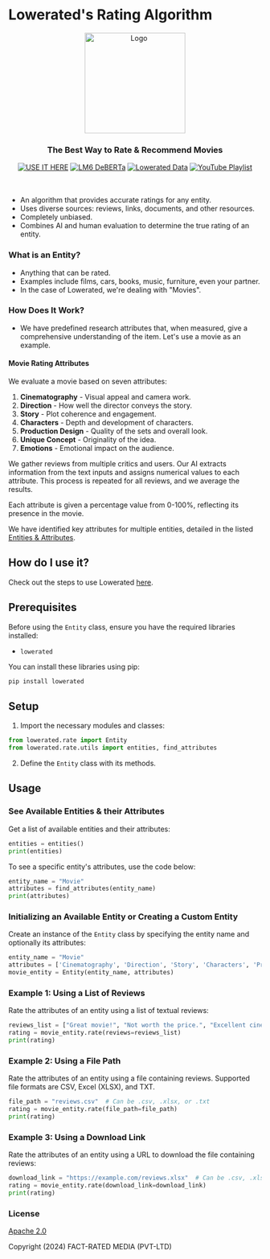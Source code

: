 # Lowerated's Rating Algorithm

<p align="center">
    <img src="./media/logos/main-logo-black-background.jpeg" href="https://lowerated.com" alt="Logo" width="200">
</p>

<h3 align="center">
    <strong>The Best Way to Rate & Recommend Movies</strong>
</h3>
<div align="center">
<a  href="https://huggingface.co/spaces/Lowerated/lm6-movie-rating"
    ><img
      src="https://img.shields.io/badge/HuggingFace-Models-blue?logo=huggingface&style=flat-square"
      alt="USE IT HERE"
  /></a>
<a href="https://huggingface.co/Lowerated/lm6-deberta-v3-topic-sentiment"
    ><img
      src="https://img.shields.io/badge/DeBERTa-v3-blue?logo=huggingface&style=flat-square"
      alt="LM6 DeBERTa"
  /></a>
<a href="https://huggingface.co/datasets/Lowerated/lm6-movies-reviews-aspects"
    ><img
      src="https://img.shields.io/badge/HuggingFace-Datasets-blue?logo=huggingface&style=flat-square"
      alt="Lowerated Data"
  /></a>
<a
    href="https://www.youtube.com/playlist?list=PLK1glKdPynXxjvHrSJQiT46k1rdsFWwJf"
    ><img
      src="https://img.shields.io/youtube/views/PLK1glKdPynXxjvHrSJQiT46k1rdsFWwJf?label=YouTube%20Views&style=social"
      alt="YouTube Playlist"
  /></a>
</div>
<br />
<br />

- An algorithm that provides accurate ratings for any entity.
- Uses diverse sources: reviews, links, documents, and other resources.
- Completely unbiased.
- Combines AI and human evaluation to determine the true rating of an entity.

### What is an Entity?

- Anything that can be rated.
- Examples include films, cars, books, music, furniture, even your partner.
- In the case of Lowerated, we're dealing with "Movies".

### How Does It Work?

- We have predefined research attributes that, when measured, give a comprehensive understanding of the item. Let's use a movie as an example.

#### Movie Rating Attributes

We evaluate a movie based on seven attributes:

1. **Cinematography** - Visual appeal and camera work.
2. **Direction** - How well the director conveys the story.
3. **Story** - Plot coherence and engagement.
4. **Characters** - Depth and development of characters.
5. **Production Design** - Quality of the sets and overall look.
6. **Unique Concept** - Originality of the idea.
7. **Emotions** - Emotional impact on the audience.

We gather reviews from multiple critics and users. Our AI extracts information from the text inputs and assigns numerical values to each attribute. This process is repeated for all reviews, and we average the results.

Each attribute is given a percentage value from 0-100%, reflecting its presence in the movie.

We have identified key attributes for multiple entities, detailed in the listed [Entities & Attributes](./docs/rate/entities_attributes.md).

## How do I use it?

Check out the steps to use Lowerated [here](./docs/rate/how_to_use.md).

## Prerequisites

Before using the `Entity` class, ensure you have the required libraries installed:

- `lowerated`

You can install these libraries using pip:

```bash
pip install lowerated
```

## Setup

1. Import the necessary modules and classes:

```python
from lowerated.rate import Entity
from lowerated.rate.utils import entities, find_attributes
```

2. Define the `Entity` class with its methods.

## Usage

### See Available Entities & their Attributes

Get a list of available entities and their attributes:

```python
entities = entities()
print(entities)
```

To see a specific entity's attributes, use the code below:

```python
entity_name = "Movie"
attributes = find_attributes(entity_name)
print(attributes)
```

### Initializing an Available Entity or Creating a Custom Entity

Create an instance of the `Entity` class by specifying the entity name and optionally its attributes:

```python
entity_name = "Movie"
attributes = ['Cinematography', 'Direction', 'Story', 'Characters', 'Production Design', 'Unique Concept', 'Emotions']
movie_entity = Entity(entity_name, attributes)
```

### Example 1: Using a List of Reviews

Rate the attributes of an entity using a list of textual reviews:

```python
reviews_list = ["Great movie!", "Not worth the price.", "Excellent cinematography."]
rating = movie_entity.rate(reviews=reviews_list)
print(rating)
```

### Example 2: Using a File Path

Rate the attributes of an entity using a file containing reviews. Supported file formats are CSV, Excel (XLSX), and TXT.

```python
file_path = "reviews.csv"  # Can be .csv, .xlsx, or .txt
rating = movie_entity.rate(file_path=file_path)
print(rating)
```

### Example 3: Using a Download Link

Rate the attributes of an entity using a URL to download the file containing reviews:

```python
download_link = "https://example.com/reviews.xlsx"  # Can be .csv, .xlsx, or .txt
rating = movie_entity.rate(download_link=download_link)
print(rating)
```

### License

[Apache 2.0](./LICENSE)

Copyright (2024) FACT-RATED MEDIA (PVT-LTD)

